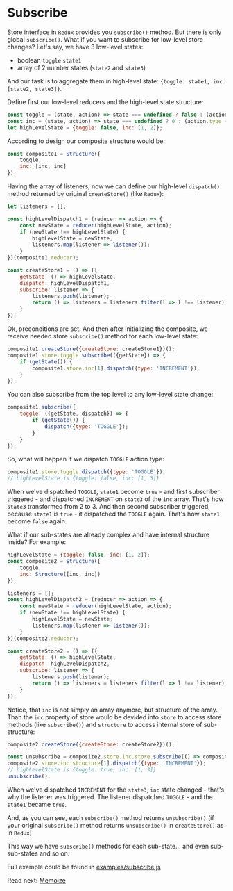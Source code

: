 # Subscribe

Store interface in `Redux` provides you `subscribe()` method.
But there is only global `subscribe()`. What if you want to subscribe for low-level store changes?
Let's say, we have 3 low-level states:
- boolean `toggle` `state1`
- array of 2 number states (`state2` and `state3`)

And our task is to aggregate them in high-level state: `{toggle: state1, inc: [state2, state3]}`.

Define first our low-level reducers and the high-level state structure:
```js
const toggle = (state, action) => state === undefined ? false : (action.type === 'TOGGLE' ? !state : state);
const inc = (state, action) => state === undefined ? 0 : (action.type === 'INCREMENT' ? state + 1 : state);
let highLevelState = {toggle: false, inc: [1, 2]};
```

According to design our composite structure would be:
```js
const composite1 = Structure({
    toggle,
    inc: [inc, inc]
});
```

Having the array of listeners, now we can define our high-level `dispatch()` method returned by original `createStore()` (like `Redux`):
```js
let listeners = [];

const highLevelDispatch1 = (reducer => action => {
    const newState = reducer(highLevelState, action);
    if (newState !== highLevelState) {
        highLevelState = newState;
        listeners.map(listener => listener());
    }
})(composite1.reducer);

const createStore1 = () => ({
    getState: () => highLevelState,
    dispatch: highLevelDispatch1,
    subscribe: listener => {
        listeners.push(listener);
        return () => listeners = listeners.filter(l => l !== listener);
    }
});
```

Ok, preconditions are set. And then after initializing the composite, we receive needed store `subscribe()` method for each low-level state:
```js
composite1.createStore({createStore: createStore1})();
composite1.store.toggle.subscribe(({getState}) => {
    if (getState()) {
        composite1.store.inc[1].dispatch({type: 'INCREMENT'});
    }
});
```

You can also subscribe from the top level to any low-level state change:
```js
composite1.subscribe({
    toggle: ({getState, dispatch}) => {
        if (getState()) {
            dispatch({type: 'TOGGLE'});
        }
    }
});
```

So, what will happen if we dispatch `TOGGLE` action type:
```js
composite1.store.toggle.dispatch({type: 'TOGGLE'});
// highLevelState is {toggle: false, inc: [1, 3]}
```

When we've dispatched `TOGGLE`, `state1` become `true` - and first subscriber triggered - and dispatched `INCREMENT` on `state3` of the `inc` array.
That's how `state3` transformed from 2 to 3.
And then second subscriber triggered, because `state1` is `true` - it dispatched the `TOGGLE` again.
That's how `state1` become `false` again.

What if our sub-states are already complex and have internal structure inside? For example:
```js
highLevelState = {toggle: false, inc: [1, 2]};
const composite2 = Structure({
    toggle,
    inc: Structure([inc, inc])
});

listeners = [];
const highLevelDispatch2 = (reducer => action => {
    const newState = reducer(highLevelState, action);
    if (newState !== highLevelState) {
        highLevelState = newState;
        listeners.map(listener => listener());
    }
})(composite2.reducer);

const createStore2 = () => ({
    getState: () => highLevelState,
    dispatch: highLevelDispatch2,
    subscribe: listener => {
        listeners.push(listener);
        return () => listeners = listeners.filter(l => l !== listener);
    }
});
```

Notice, that `inc` is not simply an array anymore, but structure of the array.
Than the `inc` property of store would be devided into `store` to access store methods (like `subscribe()`) and `structure` to access internal store of sub-structure:
```js
composite2.createStore({createStore: createStore2})();

const unsubscribe = composite2.store.inc.store.subscribe(() => composite2.store.toggle.dispatch({type: 'TOGGLE'}));
composite2.store.inc.structure[1].dispatch({type: 'INCREMENT'});
// highLevelState is {toggle: true, inc: [1, 3]}
unsubscribe();
```

When we've dispatched `INCREMENT` for the `state3`, `inc` state changed - that's why the listener was triggered.
The listener dispatched `TOGGLE` - and the `state1` became `true`.

And, as you can see, each `subscribe()` method returns `unsubscribe()` (if your original `subscribe()` method returns `unsubscribe()` in `createStore()` as in `Redux`)

This way we have `subscribe()` methods for each sub-state... and even sub-sub-states and so on.

Full example could be found in [examples/subscribe.js](../examples/subscribe.js)

Read next: [Memoize](memoize.md)
